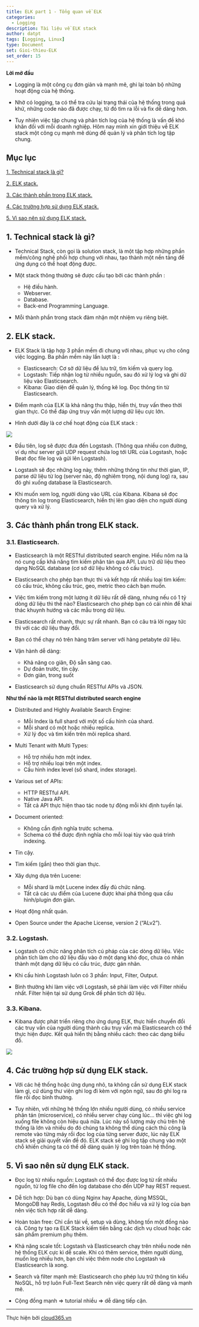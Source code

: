 ```yaml
---
title: ELK part 1 - Tổng quan về ELK
categories:
  - Logging
description: Tài liệu về ELK stack
author: datpt
tags: [Logging, Linux]
type: Document
set: Gioi-thieu-ELK
set_order: 15
---
```


**Lời mở đầu**

- Logging là một công cụ đơn giản và mạnh mẽ, ghi lại toàn bộ những hoạt động của hệ thống. 

- Nhờ có logging, ta có thể tra cứu lại trạng thái của hệ thống trong quá khứ, những code nào đã được chạy, từ đó tìm ra lỗi và fix dễ dàng hơn.

- Tuy nhiên việc tập chung và phân tích log của hệ thống là vấn đề khó khăn đối với mỗi doanh nghiệp. Hôm nay mình xin giới thiệu về ELK stack một công cụ mạnh mẽ dùng để quản lý và phân tích log tập chung.

## Mục lục

[1. Technical stack là gì?](#1)

[2. ELK stack.](#2)

[3. Các thành phần trong ELK stack.](#3)

[4. Các trường hợp sử dụng ELK stack.](#4)

[5. Vì sao nên sử dụng ELK stack.](#5)

<a name="1"></a>

## 1. Technical stack là gì?

- Technical Stack, còn gọi là solution stack, là một tập hợp những phần mềm/công nghệ phối hợp chung với nhau, tạo thành một nền tảng để ứng dụng có thể hoạt động được.

- Một stack thông thường sẽ được cấu tạo bởi các thành phần :

    - Hệ điều hành.
    - Webserver.
    - Database.
    - Back-end Programming Language.

- Mỗi thành phần trong stack đảm nhận một nhiệm vụ riêng biệt.

<a name="2"></a>

## 2. ELK stack.

- ELK Stack là tập hợp 3 phần mềm đi chung với nhau, phục vụ cho công việc logging. Ba phần mềm này lần lượt là :

    - Elasticsearch: Cơ sở dữ liệu để lưu trữ, tìm kiếm và query log.
    - Logstash: Tiếp nhận log từ nhiều nguồn, sau đó xử lý log và ghi dữ liệu vào Elasticsearch.
    - Kibana: Giao diện để quản lý, thống kê log. Đọc thông tin từ Elasticsearch.

- Điểm mạnh của ELK là khả năng thu thập, hiển thị, truy vấn theo thời gian thực. Có thể đáp ứng truy vấn một lượng dữ liệu cực lớn.

- Hình dưới đây là cơ chế hoạt động của ELK stack :

![](/images/img-elk/elk-1.png)

- Đầu tiên, log sẽ được đưa đến Logstash. (Thông qua nhiều con đường, ví dụ như server gửi UDP request chứa log tới URL của Logstash, hoặc Beat đọc file log và gửi lên Logstash).

- Logstash sẽ đọc những log này, thêm những thông tin như thời gian, IP, parse dữ liệu từ log (server nào, độ nghiêm trọng, nội dung log) ra, sau đó ghi xuống database là Elasticsearch.

- Khi muốn xem log, người dùng vào URL của Kibana. Kibana sẽ đọc thông tin log trong Elasticsearch, hiển thị lên giao diện cho người dùng query và xử lý.

<a name="3"></a>

## 3. Các thành phần trong ELK stack.

### 3.1. Elasticsearch.

- Elasticsearch là một RESTful distributed search engine. Hiểu nôm na là nó cung cấp khả năng tìm kiếm phân tán qua API. Lưu trữ dữ liệu theo dạng NoSQL database (cơ sở dữ liệu không có cấu trúc).

- Elasticsearch cho phép bạn thực thi và kết hợp rất nhiều loại tìm kiếm: có cấu trúc, không cấu trúc, geo, metric theo cách bạn muốn.

- Việc tìm kiếm trong một lượng ít dữ liệu rất dễ dàng, nhưng nếu có 1 tỷ dòng dữ liệu thì thế nào? Elasticsearch cho phép bạn có cái nhìn để khai thác khuynh hướng và các mẫu trong dữ liệu.

- Elasticsearch rất nhanh, thực sự rất nhanh. Bạn có câu trả lời ngay tức thì với các dữ liệu thay đổi.

- Bạn có thể chạy nó trên hàng trăm server với hàng petabyte dữ liệu.

- Vận hành dễ dàng:

    - Khả năng co giãn, Độ sẵn sàng cao.
    - Dự đoán trước, tin cậy.
    - Đơn giản, trong suốt

- Elasticsearch sử dụng chuẩn RESTful APIs và JSON.


**Như thế nào là một RESTful distributed search engine**

- Distributed and Highly Available Search Engine:

    - Mỗi Index là full shard với một số cấu hình của shard.
    - Mỗi shard có một hoặc nhiều replica.
    - Xử lý đọc và tìm kiến trên mõi replica shard.

- Multi Tenant with Multi Types:

    - Hỗ trợ nhiều hơn một index.
    - Hỗ trợ nhiều loại trên một index.
    - Cấu hình index level (số shard, index storage).

- Various set of APIs:

    - HTTP RESTful API.
    - Native Java API.
    - Tất cả API thực hiện thao tác node tự động mỗi khi định tuyến lại.

- Document oriented:

    - Không cần định nghĩa trước schema.
    - Schema có thể được định nghĩa cho mỗi loại tùy vào quá trình indexing.

- Tin cậy.

- Tìm kiếm (gần) theo thời gian thực.

- Xây dựng dựa trên Lucene:

    - Mỗi shard là một Lucene index đầy đủ chức năng.
    - Tất cả các ưu điểm của Lucene được khai phá thông qua cấu hình/plugin đơn giản.

- Hoạt động nhất quán.

- Open Source under the Apache License, version 2 (“ALv2”).

### 3.2. Logstash.

- Logstash có chức năng phân tích cú pháp của các dòng dữ liệu. Việc phân tích làm cho dữ liệu đầu vào ở một dạng khó đọc, chưa có nhãn thành một dạng dữ liệu có cấu trúc, được gán nhãn.

- Khi cấu hình Logstash luôn có 3 phần: Input, Filter, Output.

- Bình thường khi làm việc với Logstash, sẽ phải làm việc với Filter nhiều nhất. Filter hiện tại sử dụng Grok để phân tích dữ liệu.

### 3.3. Kibana.

- Kibana được phát triển riêng cho ứng dụng ELK, thực hiển chuyển đổi các truy vấn của người dùng thành câu truy vấn mà Elasticsearch có thể thực hiện được. Kết quả hiển thị bằng nhiều cách: theo các dạng biểu đồ.

![](/images/img-elk/elk-2.png)

<a name="4"></a>

## 4. Các trường hợp sử dụng ELK stack.

- Với các hệ thống hoặc ứng dụng nhỏ, ta không cần sử dụng ELK stack làm gì, cứ dùng thư viện ghi log đi kèm với ngôn ngữ, sau đó ghi log ra file rồi đọc bình thường.

- Tuy nhiên, với những hệ thống lớn nhiều người dùng, có nhiều service phân tán (microservice), có nhiều server chạy cùng lúc… thì việc ghi log xuống file không còn hiệu quả nữa. Lúc này số lượng máy chủ trên hệ thống là lớn và nhiều do đó chúng ta không thể dùng cách thủ công là remote vào từng máy rồi đọc log của từng server được, lúc này ELK stack sẽ giải quyết vấn đề đó. ELK stack sẽ ghi log tập chung vào một chỗ khiến chúng ta có thể dễ dàng quản lý log trên toàn hệ thống.

<a name="5"></a>

## 5. Vì sao nên sử dụng ELK stack.

- Đọc log từ nhiều nguồn: Logstash có thể đọc được log từ rất nhiều nguồn, từ log file cho đến log database cho đến UDP hay REST request.

- Dễ tích hợp: Dù bạn có dùng Nginx hay Apache, dùng MSSQL, MongoDB hay Redis, Logstash đều có thể đọc hiểu và xử lý log của bạn nên việc tích hợp rất dễ dàng.

- Hoàn toàn free: Chỉ cần tải về, setup và dùng, không tốn một đồng nào cả. Công ty tạo ra ELK Stack kiếm tiền bằng các dịch vụ cloud hoặc các sản phẩm premium phụ thêm.

- Khả năng scale tốt: Logstash và Elasticsearch chạy trên nhiều node nên hệ thống ELK cực kì dễ scale. Khi có thêm service, thêm người dùng, muốn log nhiều hơn, bạn chỉ việc thêm node cho Logstash và Elasticsearch là xong.

- Search và filter mạnh mẽ: Elasticsearch cho phép lưu trữ thông tin kiểu NoSQL, hỗ trợ luôn Full-Text Search nên việc query rất dễ dàng và mạnh mẽ.

- Cộng đồng mạnh => tutorial nhiều => dễ dàng tiếp cận.

---
Thực hiện bởi <a href="https://cloud365.vn/" target="_blank">cloud365.vn</a>